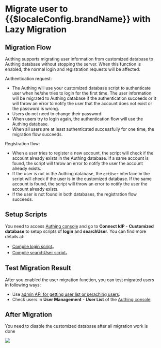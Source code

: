 # Migrate user to {{$localeConfig.brandName}} with Lazy Migration

<LastUpdated/>

<!-- ::: hint-warning
只有**企业版**用户能够Use 连接自定义数据库功能，详情请见 [https://authing.cn/pricing](https://authing.cn/pricing)。如果你想试用，请联系 176-0250-2507 或 xuziqiang@authing.cn。
::: -->

## Migration Flow

Authing supports migrating user information from customized database to Authing database without stopping the server. When this function is enabled, the normal login and registration requests will be affected:

Authentication request:

- The Authing will use your customized database script to authenticate user when he/she tries to login for the first time. The user information will be migrated to Authing database if the authentication succeeds or it will throw an error to notify the user that the account does not exist or the password is wrong.
- Users do not need to change their password
- When users try to login again, the authentication flow will use the Authing database.
- When all users are at least authenticated successfully for one time, the migration flow succeeds.

Registration flow:

- When a user tries to register a new account, the script will check if the account already exists in the Authing database. If a same account is found, the script will throw an error to notify the user the account already exists.
- If the user is not in the Authing database, the `getUser` interface in the script will check if the user is in the customized database. If the same account is found, the script will throw an error to notify the user the account already exists.
- If the user is not found in both databases, the registration flow succeeds.

## Setup Scripts

You need to access [Authing console](https://console.authing.cn/console/userpool) and go to **Connect IdP** - **Customized database** to setup scripts of **login** and **searchUser**. You can find more details at:

- [Compile login script](./configuration/#编写数据库操作脚本)。
- [Compile searchUser script](./configuration/#编写数据库操作脚本)。

## Test Migration Result

After you enabled the user migration function, you can test migrated users in following ways:

- Use [admin API for getting user list or seraching users](/en/reference/sdk-for-node/management/UsersManagementClient.md#获取用户列表).
- Check users in **User Management** - **User List** of the [Authing console](https://console.authing.cn/console/userpool).

## After Migration

You need to disable the customized database after all migration work is done

<!-- ![](https://cdn.authing.cn/blog/20201130175955.png) -->
![](~@imagesEnUs/connections/db/db_1.png)
